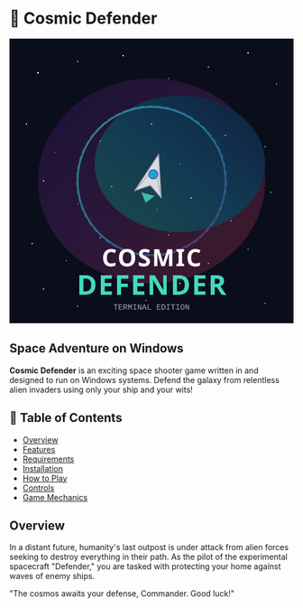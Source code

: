 # 🚀 Cosmic Defender

![Cosmic Defender Logo](Resources/Logo.svg)

##  Space Adventure on Windows

**Cosmic Defender** is an exciting space shooter game written in  and designed to run on Windows systems. Defend the galaxy from relentless alien invaders using only your ship and your wits!

## 📖 Table of Contents

- [Overview](#overview)
- [Features](#features)
- [Requirements](#requirements)
- [Installation](#installation)
- [How to Play](#how-to-play)
- [Controls](#controls)
- [Game Mechanics](#game-mechanics)

## Overview

In a distant future, humanity's last outpost is under attack from alien forces seeking to destroy everything in their path. As the pilot of the experimental spacecraft "Defender," you are tasked with protecting your home against waves of enemy ships.


"The cosmos awaits your defense, Commander. Good luck!"
